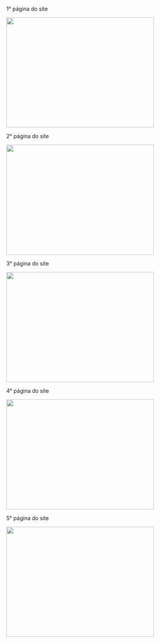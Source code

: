 1° página do site

<img src="ao6gj-2iics.png" height="288" width="388">

2° página do site

<img src="https://ibb.co/5BRhBDK" height="288" width="388">

3° página do site

<img src="https://ibb.co/gdT36Cx" height="288" width="388">

4° página do site

<img src="https://ibb.co/sHPnhpR" height="288" width="388">

5° página do site

<img src="https://ibb.co/J2rnNDF" height="288" width="388">

